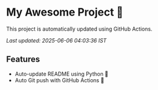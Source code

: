 # My Awesome Project 🚀

This project is automatically updated using GitHub Actions.

_Last updated: 2025-06-06 04:03:36 IST_

## Features
- Auto-update README using Python 🐍
- Auto Git push with GitHub Actions 🤖

